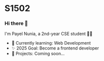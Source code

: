 # S1502
### Hi there 👋  
I'm Payel Nunia, a 2nd-year CSE student 👩‍💻  
- 🌱 Currently learning: Web Development  
- ✨ 2025 Goal: Become a frontend developer 
- 🚀 Projects: Coming soon...
